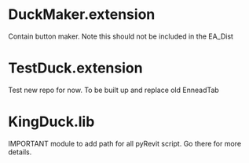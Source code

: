 # DuckMaker.extension
Contain button maker. Note this should not be included in the EA_Dist


# TestDuck.extension
Test new repo for now. To be built up and replace old EnneadTab


# KingDuck.lib
IMPORTANT module to add path for all pyRevit script. Go there for more details.